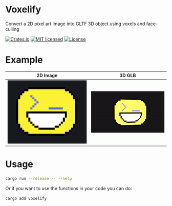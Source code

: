 # Voxelify

Convert a 2D pixel art image into GLTF 3D object using voxels and face-culling

[![Crates.io][crates-badge]][crates-url]
[![MIT licensed][mit-badge]][mit-url]
[![License][apache-badge]][apache-url]

# Example


| 2D Image               | 3D GLB                 |
| ------------------------ | ------------------------ |
| ![](assets/smiley.png) | ![](assets/smiley.gif) |

# Usage

```bash
cargo run --release -- --help
```

Or if you want to use the functions in your code you can do:

```bash
cargo add voxelify
```

[crates-badge]: https://img.shields.io/crates/v/voxelify.svg
[crates-url]: https://crates.io/crates/voxelify
[mit-badge]: https://img.shields.io/badge/license-MIT-blue.svg
[mit-url]: https://github.com/EngoDev/voxelify/blob/main/LICENSE-MIT
[apache-badge]: https://img.shields.io/badge/License-Apache_2.0-blue.svg
[apache-url]: https://github.com/EngoDev/voxelify/blob/main/LICENSE-APACHE
